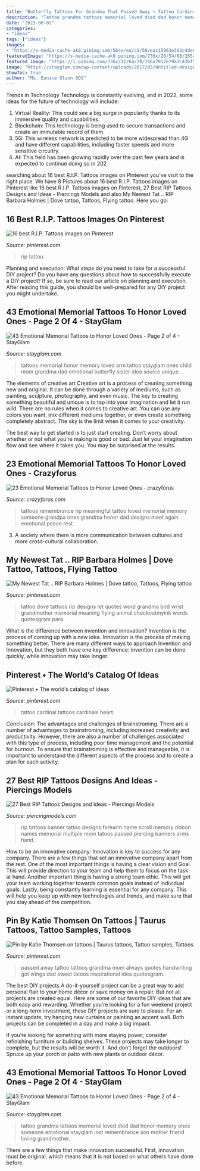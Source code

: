 ```yaml
---
title: "Butterfly Tattoos For Grandma That Passed Away ~ Tattoo Cardinal Tattoos Cardinals Heart"
description: "Tattoo grandma tattoos memorial loved died dad honor memory ones someone emotional stayglam lost remembrance son mother friend loving grandmother"
date: "2023-08-02"
categories:
- "ideas"
tags: ["ideas"]
images:
- "https://s-media-cache-ak0.pinimg.com/564x/ea/c1/58/eac15863e383c4de003199c37c005458.jpg"
featuredImage: "https://s-media-cache-ak0.pinimg.com/736x/26/54/08/265408db09eb870bee80d2775ca1ebb3--tattoo-rip-get-a-tattoo.jpg"
featured_image: "https://i.pinimg.com/736x/11/6a/70/116a7012679a3c43bf5250d63897788e--flying-tattoo-dove-tattoo-design.jpg"
image: "https://stayglam.com/wp-content/uploads/2017/05/Untitled-design-25.jpg"
ShowToc: true
author: "Ms. Eunice Olson DDS"
---
```



Trends in Technology
Technology is constantly evolving, and in 2022, some ideas for the future of technology will include: 
1. Virtual Reality: This could see a big surge in popularity thanks to its immersive quality and capabilities. 
2. Blockchain: This technology is being used to secure transactions and create an immutable record of them. 
3. 5G: This wireless network is predicted to be more widespread than 4G and have different capabilities, including faster speeds and more sensitive circuitry. 
4. AI: This field has been growing rapidly over the past few years and is expected to continue doing so in 202
	

		
searching about 16 best R.I.P. Tattoos images on Pinterest you've visit to the right place. We have 8 Pictures about 16 best R.I.P. Tattoos images on Pinterest like 16 best R.I.P. Tattoos images on Pinterest, 27 Best RIP Tattoos Designs and Ideas - Piercings Models and also My Newest Tat .. RIP Barbara Holmes | Dove tattoo, Tattoos, Flying tattoo. Here you go:
		
    
## 16 Best R.I.P. Tattoos Images On Pinterest

<img loading=lazy src="https://s-media-cache-ak0.pinimg.com/736x/26/54/08/265408db09eb870bee80d2775ca1ebb3--tattoo-rip-get-a-tattoo.jpg" onerror="this.onerror=null;this.src='https://tse3.mm.bing.net/th?id=OIP.0N0Pjd9spusDB8BYsTGNTwHaFj&amp;pid=15.1';" alt="16 best R.I.P. Tattoos images on Pinterest">

_Source: pinterest.com_

>rip tattoo. 

	

Planning and execution: What steps do you need to take for a successful DIY project?
Do you have any questions about how to successfully execute a DIY project? If so, be sure to read our article on planning and execution. After reading this guide, you should be well-prepared for any DIY project you might undertake.

    
## 43 Emotional Memorial Tattoos To Honor Loved Ones - Page 2 Of 4 - StayGlam

<img loading=lazy src="https://stayglam.com/wp-content/uploads/2017/05/angelinamengel_18512364_1279499965503036_277373313007747072_nresize.jpg" onerror="this.onerror=null;this.src='https://tse2.mm.bing.net/th?id=OIP.uuLW0v1jq28Z_tgv83z5OgHaHa&amp;pid=15.1';" alt="43 Emotional Memorial Tattoos to Honor Loved Ones - Page 2 of 4 - StayGlam">

_Source: stayglam.com_

>tattoos memorial honor memory loved arm tattoo stayglam ones child mom grandma dad emotional butterfly sister idea source unique. 

	

The elements of creative art
Creative art is a process of creating something new and original. It can be done through a variety of mediums, such as painting, sculpture, photography, and even music. The key to creating something beautiful and unique is to tap into your imagination and let it run wild.
There are no rules when it comes to creative art. You can use any colors you want, mix different mediums together, or even create something completely abstract. The sky is the limit when it comes to your creativity.

The best way to get started is to just start creating. Don’t worry about whether or not what you’re making is good or bad. Just let your imagination flow and see where it takes you. You may be surprised at the results.

    
## 23 Emotional Memorial Tattoos To Honor Loved Ones - Crazyforus

<img loading=lazy src="https://stayglam.com/wp-content/uploads/2017/05/ciaraoharaxo-resize.jpg" onerror="this.onerror=null;this.src='https://tse2.mm.bing.net/th?id=OIP.0L0HJo48LlG_suwBa0KO4AHaJQ&amp;pid=15.1';" alt="23 Emotional Memorial Tattoos to Honor Loved Ones - crazyforus">

_Source: crazyforus.com_

>tattoos remembrance rip meaningful tattoo loved memorial memory someone grandpa ones grandma honor dad designs meet again emotional peace rest. 

	

3. A society where there is more communication between cultures and more cross-cultural collaboration. 

    
## My Newest Tat .. RIP Barbara Holmes | Dove Tattoo, Tattoos, Flying Tattoo

<img loading=lazy src="https://i.pinimg.com/736x/11/6a/70/116a7012679a3c43bf5250d63897788e--flying-tattoo-dove-tattoo-design.jpg" onerror="this.onerror=null;this.src='https://tse1.mm.bing.net/th?id=OIP.xJ-kXifd87jqrhDp5hOuHAHaJ4&amp;pid=15.1';" alt="My Newest Tat .. RIP Barbara Holmes | Dove tattoo, Tattoos, Flying tattoo">

_Source: pinterest.com_

>tattoo dove tattoos rip designs let quotes word grandma bird wrist grandmother memorial meaning flying animal checkoutmyink words quotesgram para. 

	

What is the difference between invention and innovation?
Invention is the process of coming up with a new idea. Innovation is the process of making something better. There are many different ways to approach Invention and Innovation, but they both have one key difference: invention can be done quickly, while innovation may take longer.

    
## Pinterest • The World’s Catalog Of Ideas

<img loading=lazy src="https://s-media-cache-ak0.pinimg.com/564x/ea/c1/58/eac15863e383c4de003199c37c005458.jpg" onerror="this.onerror=null;this.src='https://tse4.mm.bing.net/th?id=OIP.spvo3KVNDHumhfTzoXXApQHaJ4&amp;pid=15.1';" alt="Pinterest • The world’s catalog of ideas">

_Source: pinterest.com_

>tattoo cardinal tattoos cardinals heart. 

	

Conclusion: The advantages and challenges of brainstroming.
There are a number of advantages to brainstroming, including increased creativity and productivity. However, there are also a number of challenges associated with this type of process, including poor time management and the potential for burnout. To ensure that brainstroming is effective and manageable, it is important to understand the different aspects of the process and to create a plan for each activity.

    
## 27 Best RIP Tattoos Designs And Ideas - Piercings Models

<img loading=lazy src="http://www.piercingmodels.com/wp-content/uploads/2015/11/rip-tattoos-on-forearm.jpg" onerror="this.onerror=null;this.src='https://tse1.mm.bing.net/th?id=OIP.CSB9XilVNEzlSSo7H3TOoAHaKK&amp;pid=15.1';" alt="27 Best RIP Tattoos Designs and Ideas - Piercings Models">

_Source: piercingmodels.com_

>rip tattoos banner tattoo designs forearm name scroll memory ribbon names memorial multiple mom tatoos passed piercing banners arms hand. 

	

How to be an innovative company:
Innovation is key to success for any company. There are a few things that set an innovative company apart from the rest. One of the most important things is having a clear vision and Goal. This will provide direction to your team and help them to focus on the task at hand. Another important thing is having a strong team ethic. This will get your team working together towards common goals instead of individual goals. Lastly, being constantly learning is essential for any company. This will help you keep up with new technologies and trends, and make sure that you stay ahead of the competition.

    
## Pin By Katie Thomsen On Tattoos | Taurus Tattoos, Tattoo Samples, Tattoos

<img loading=lazy src="https://i.pinimg.com/originals/4f/e6/64/4fe66406724b640a7868dbef8c17a0f0.jpg" onerror="this.onerror=null;this.src='https://tse1.mm.bing.net/th?id=OIP.z3RiFmgYUdtNRJDymLrhgwHaJ4&amp;pid=15.1';" alt="Pin by Katie Thomsen on tattoos | Taurus tattoos, Tattoo samples, Tattoos">

_Source: pinterest.com_

>passed away tattoo tattoos grandma mom always quotes handwriting got wings dad sweet tatoos inspirational idea quotesgram. 

	

The best DIY projects
A do-it-yourself project can be a great way to add personal flair to your home décor or save money on a repair. But not all projects are created equal. Here are some of our favorite DIY ideas that are both easy and rewarding.
Whether you’re looking for a fun weekend project or a long-term investment, these DIY projects are sure to please. For an instant update, try hanging new curtains or painting an accent wall. Both projects can be completed in a day and make a big impact.

If you’re looking for something with more staying power, consider refinishing furniture or building shelves. These projects may take longer to complete, but the results will be worth it. And don’t forget the outdoors! Spruce up your porch or patio with new plants or outdoor décor.

    
## 43 Emotional Memorial Tattoos To Honor Loved Ones - Page 2 Of 4 - StayGlam

<img loading=lazy src="https://stayglam.com/wp-content/uploads/2017/05/Untitled-design-25.jpg" onerror="this.onerror=null;this.src='https://tse3.mm.bing.net/th?id=OIP.HWauBHyl9LtcN0S6IbAnXwHaEf&amp;pid=15.1';" alt="43 Emotional Memorial Tattoos to Honor Loved Ones - Page 2 of 4 - StayGlam">

_Source: stayglam.com_

>tattoo grandma tattoos memorial loved died dad honor memory ones someone emotional stayglam lost remembrance son mother friend loving grandmother. 

	

There are a few things that make innovation successful. First, innovation must be original, which means that it is not based on what others have done before.

